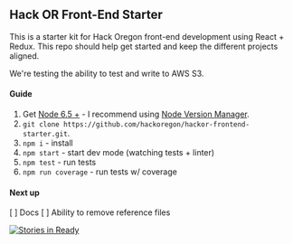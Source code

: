 ## Hack OR Front-End Starter

This is a starter kit for Hack Oregon front-end development using React + Redux.
This repo should help get started and keep the different projects aligned.

We're testing the ability to test and write to AWS S3.

#### Guide
1. Get [Node 6.5 +](https://nodejs.org) - I recommend using [Node Version Manager](https://github.com/creationix/nvm).
2. `git clone https://github.com/hackoregon/hackor-frontend-starter.git`.
3. `npm i` - install
4. `npm start` - start dev mode (watching tests + linter)
5. `npm test` - run tests
6. `npm run coverage` - run tests w/ coverage

#### Next up
[ ]  Docs
[ ]  Ability to remove reference files

[![Stories in Ready](https://badge.waffle.io/hackoregon/hackoregon-frontend-starter.png?label=ready&title=Ready)](http://waffle.io/hackoregon/hackoregon-frontend-starter)
